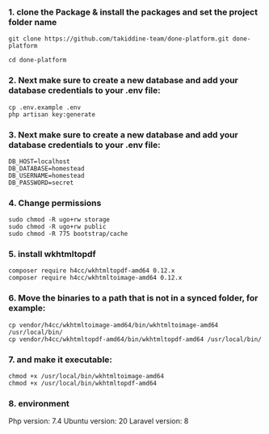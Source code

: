 ### 1. clone the Package & install the packages and set the project folder name

```
git clone https://github.com/takiddine-team/done-platform.git done-platform
```

```
cd done-platform
```

### 2. Next make sure to create a new database and add your database credentials to your .env file:
    cp .env.example .env
    php artisan key:generate

### 3. Next make sure to create a new database and add your database credentials to your .env file:
    DB_HOST=localhost
    DB_DATABASE=homestead
    DB_USERNAME=homestead
    DB_PASSWORD=secret

### 4. Change permissions
    sudo chmod -R ugo+rw storage
    sudo chmod -R ugo+rw public
    sudo chmod -R 775 bootstrap/cache

### 5. install wkhtmltopdf
    composer require h4cc/wkhtmltopdf-amd64 0.12.x
    composer require h4cc/wkhtmltoimage-amd64 0.12.x

### 6. Move the binaries to a path that is not in a synced folder, for example:
    cp vendor/h4cc/wkhtmltoimage-amd64/bin/wkhtmltoimage-amd64 /usr/local/bin/
    cp vendor/h4cc/wkhtmltopdf-amd64/bin/wkhtmltopdf-amd64 /usr/local/bin/

### 7. and make it executable:
    chmod +x /usr/local/bin/wkhtmltoimage-amd64
    chmod +x /usr/local/bin/wkhtmltopdf-amd64
    
### 8. environment
Php version: 7.4
Ubuntu version: 20
Laravel version: 8